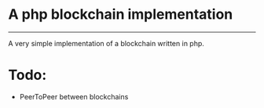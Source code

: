 # A php blockchain implementation
---

A very simple implementation of a blockchain written in php.

# Todo:
- PeerToPeer between blockchains